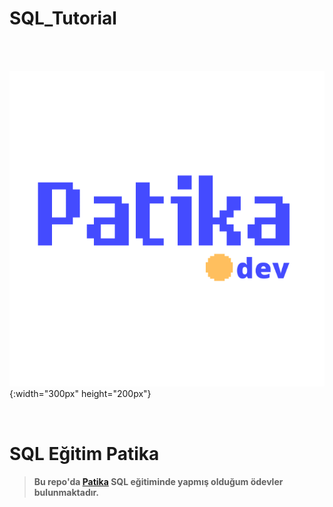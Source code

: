 # SQL_Tutorial
<br>
<br>


 ![Image](patika.png){:width="300px" height="200px"}

<br>


 # SQL Eğitim Patika 
 

> #### Bu repo'da [Patika](https://academy.patika.dev/) SQL eğitiminde yapmış olduğum ödevler bulunmaktadır.

<br>
